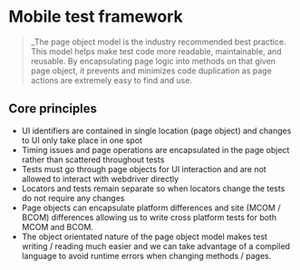 # Mobile test framework

> _The page object model is the industry recommended best practice.  This model helps make test code more readable, maintainable, and reusable.  By encapsulating page logic into methods on that given page object, it prevents and minimizes code duplication as page actions are extremely easy to find and use.

## Core principles
* UI identifiers are contained in single location (page object) and changes to UI only take place in one spot
* Timing issues and page operations are encapsulated in the page object rather than scattered throughout tests
* Tests must go through page objects for UI interaction and are not allowed to interact with webdriver directly
* Locators and tests remain separate so when locators change the tests do not require any changes
* Page objects can encapsulate platform differences and site (MCOM / BCOM) differences allowing us to write cross platform tests for both MCOM and BCOM.
* The object orientated nature of the page object model makes test writing / reading much easier and we can take advantage of a compiled language to avoid runtime errors when changing methods / pages.